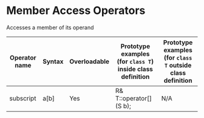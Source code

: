 # Member Access Operators

Accesses a member of its operand


| Operator name | Syntax | Overloadable | Prototype examples (for `class T`) inside class definition | Prototype examples (for `class T` outside class definition |
|---------------|--------|--------------|-------------------------|--------------------------|
|  subscript    |  a[b]  |    Yes       | R& T::operator[](S b);  |           N/A            |
